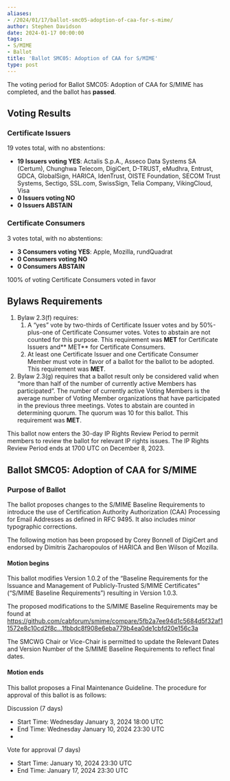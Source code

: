 ```yaml
---
aliases:
- /2024/01/17/ballot-smc05-adoption-of-caa-for-s-mime/
author: Stephen Davidson
date: 2024-01-17 00:00:00
tags:
- S/MIME
- Ballot
title: 'Ballot SMC05: Adoption of CAA for S/MIME'
type: post
---
```

The voting period for Ballot SMC05: Adoption of CAA for S/MIME has completed, and the ballot has **passed**.

## Voting Results  

### Certificate Issuers

19 votes total, with no abstentions:

- **19 Issuers voting YES**: Actalis S.p.A., Asseco Data Systems SA (Certum), Chunghwa Telecom, DigiCert, D-TRUST, eMudhra, Entrust, GDCA, GlobalSign, HARICA, IdenTrust, OISTE Foundation, SECOM Trust Systems, Sectigo, SSL.com, SwissSign, Telia Company, VikingCloud, Visa  
- **0 Issuers voting NO**  
- **0 Issuers ABSTAIN**  

### Certificate Consumers

3 votes total, with no abstentions:

- **3 Consumers voting YES**: Apple, Mozilla, rundQuadrat  
- **0 Consumers voting NO**  
- **0 Consumers ABSTAIN**  

100% of voting Certificate Consumers voted in favor

## Bylaws Requirements

1. Bylaw 2.3(f) requires:
    1. A “yes” vote by two-thirds of Certificate Issuer votes and by 50%-plus-one of Certificate Consumer votes. Votes to abstain are not counted for this purpose. This requirement was **MET** for Certificate Issuers and\*\* MET\*\* for Certificate Consumers.
    1. At least one Certificate Issuer and one Certificate Consumer Member must vote in favor of a ballot for the ballot to be adopted. This requirement was **MET**.
1. Bylaw 2.3(g) requires that a ballot result only be considered valid when “more than half of the number of currently active Members has participated”. The number of currently active Voting Members is the average number of Voting Member organizations that have participated in the previous three meetings. Votes to abstain are counted in determining quorum. The quorum was 10 for this ballot. This requirement was **MET**.

This ballot now enters the 30-day IP Rights Review Period to permit members to review the ballot for relevant IP rights issues. The IP Rights Review Period ends at 1700 UTC on December 8, 2023.

## Ballot SMC05: Adoption of CAA for S/MIME


 ### Purpose of Ballot

The ballot proposes changes to the S/MIME Baseline Requirements to introduce the use of Certification Authority Authorization (CAA) Processing for Email Addresses as defined in RFC 9495. It also includes minor typographic corrections.

The following motion has been proposed by Corey Bonnell of DigiCert and endorsed by Dimitris Zacharopoulos of HARICA and Ben Wilson of Mozilla.

#### Motion begins  

This ballot modifies Version 1.0.2 of the “Baseline Requirements for the Issuance and Management of Publicly-Trusted S/MIME Certificates” (“S/MIME Baseline Requirements”) resulting in Version 1.0.3.

The proposed modifications to the S/MIME Baseline Requirements may be found at https://github.com/cabforum/smime/compare/5fb2a7ee94d1c5684d5f32af11572e8c10cd2f8c…1fbbdc8f908e6eba779b4ea0de1cbfd20e156c3a

The SMCWG Chair or Vice-Chair is permitted to update the Relevant Dates and Version Number of the S/MIME Baseline Requirements to reflect final dates.

#### Motion ends


This ballot proposes a Final Maintenance Guideline. The procedure for approval of this ballot is as follows:

Discussion (7 days)

- Start Time: Wednesday January 3, 2024 18:00 UTC
- End Time: Wednesday January 10, 2024 23:30 UTC
-

Vote for approval (7 days)

- Start Time: January 10, 2024 23:30 UTC
- End Time: January 17, 2024 23:30 UTC
